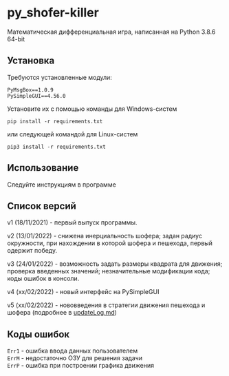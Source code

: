 # py_shofer-killer
Математическая дифференциальная игра, написанная на Python 3.8.6 64-bit

## Установка
Требуются установленные модули:
```
PyMsgBox==1.0.9
PySimpleGUI==4.56.0
```
Установите их с помощью команды для Windows-систем
```
pip install -r requirements.txt
```
или следующей командой для Linux-систем
```
pip3 install -r requirements.txt
```

## Использование
Следуйте инструкциям в программе

## Список версий
v1 (18/11/2021) - первый выпуск программы.

v2 (13/01/2022) - снижена инерциальность шофера; задан радиус окружности, при нахождении в которой шофера и пешехода, первый одержит победу.

v3 (24/01/2022) - возможность задать размеры квадрата для движения; проверка введенных значений; незначительные модификации кода; коды ошибок в консоли.

v4 (xx/02/2022) - новый интерфейс на PySimpleGUI

v5 (xx/02/2022) - нововведения в стратегии движения пешехода и шофера (подробнее в [updateLog.md](updateLog.md))

## Коды ошибок
`Err1` - ошибка ввода данных пользователем    
`ErrM` - недостаточно ОЗУ для решения задачи    
`ErrP` - ошибка при построении графика движения    
